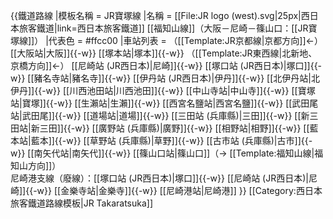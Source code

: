 {{鐵道路線
|模板名稱 = JR寶塚線
|名稱 = [[File:JR logo (west).svg|25px|西日本旅客鐵道|link=西日本旅客鐵道]] [[福知山線]]（大阪－尼崎－篠山口：[[JR寶塚線]]）
|代表色 = #ffcc00
|車站列表 = （[[Template:JR京都線|京都方向]]←） [[大阪站|大阪]]{{-w}} [[塚本站|塚本]]{{-w}} （[[Template:JR東西線|北新地、京橋方向]]←） [[尼崎站 (JR西日本)|尼崎]]{{-w}} [[塚口站 (JR西日本)|塚口]]{{-w}} [[豬名寺站|豬名寺]]{{-w}} [[伊丹站 (JR西日本)|伊丹]]{{-w}} [[北伊丹站|北伊丹]]{{-w}} [[川西池田站|川西池田]]{{-w}} [[中山寺站|中山寺]]{{-w}} [[寶塚站|寶塚]]{{-w}} [[生瀨站|生瀨]]{{-w}} [[西宮名鹽站|西宮名鹽]]{{-w}} [[武田尾站|武田尾]]{{-w}} [[道場站|道場]]{{-w}} [[三田站 (兵庫縣)|三田]]{{-w}} [[新三田站|新三田]]{{-w}} [[廣野站 (兵庫縣)|廣野]]{{-w}} [[相野站|相野]]{{-w}} [[藍本站|藍本]]{{-w}} [[草野站 (兵庫縣)|草野]]{{-w}} [[古市站 (兵庫縣)|古市]]{{-w}} [[南矢代站|南矢代]]{{-w}} [[篠山口站|篠山口]]（→ [[Template:福知山線|福知山方向]]）<br/>尼崎港支線（廢線）：[[塚口站 (JR西日本)|塚口]]{{-w}} [[尼崎站 (JR西日本)|尼崎]]{{-w}} [[金樂寺站|金樂寺]]{{-w}} [[尼崎港站|尼崎港]]
}}<noinclude>
[[Category:西日本旅客鐵道路線模板|JR Takaratsuka]]
</noinclude>
